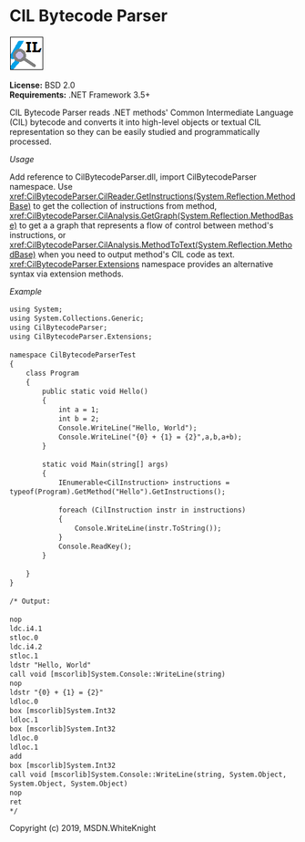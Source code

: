 # CIL Bytecode Parser

![logo](../images/il.png)

**License:** BSD 2.0  
**Requirements:** .NET Framework 3.5+  

CIL Bytecode Parser reads .NET methods' Common Intermediate Language (CIL) bytecode and converts it into high-level objects or textual CIL representation so they can be easily studied and programmatically processed.

*Usage*

Add reference to CilBytecodeParser.dll, import CilBytecodeParser namespace. Use <xref:CilBytecodeParser.CilReader.GetInstructions(System.Reflection.MethodBase)> to get the collection of instructions from method, <xref:CilBytecodeParser.CilAnalysis.GetGraph(System.Reflection.MethodBase)> to get a a graph that represents a flow of control between method's instructions, or <xref:CilBytecodeParser.CilAnalysis.MethodToText(System.Reflection.MethodBase)> when you need to output method's CIL code as text. <xref:CilBytecodeParser.Extensions> namespace provides an alternative syntax via extension methods.

*Example*

```
using System;
using System.Collections.Generic;
using CilBytecodeParser;
using CilBytecodeParser.Extensions;

namespace CilBytecodeParserTest
{
    class Program
    {
        public static void Hello()
        {
            int a = 1;
            int b = 2;
            Console.WriteLine("Hello, World");
            Console.WriteLine("{0} + {1} = {2}",a,b,a+b);
        }

        static void Main(string[] args)
        {
            IEnumerable<CilInstruction> instructions = typeof(Program).GetMethod("Hello").GetInstructions();

            foreach (CilInstruction instr in instructions)
            {
                Console.WriteLine(instr.ToString());
            }
            Console.ReadKey();
        }

    }
}

/* Output:

nop
ldc.i4.1
stloc.0
ldc.i4.2
stloc.1
ldstr "Hello, World"
call void [mscorlib]System.Console::WriteLine(string)
nop
ldstr "{0} + {1} = {2}"
ldloc.0
box [mscorlib]System.Int32
ldloc.1
box [mscorlib]System.Int32
ldloc.0
ldloc.1
add
box [mscorlib]System.Int32
call void [mscorlib]System.Console::WriteLine(string, System.Object, System.Object, System.Object)
nop
ret
*/
```

Copyright (c) 2019, MSDN.WhiteKnight
